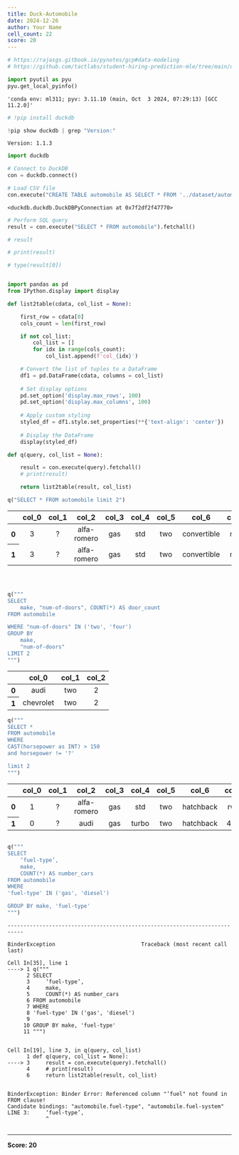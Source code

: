 ```yaml
---
title: Duck-Automobile
date: 2024-12-26
author: Your Name
cell_count: 22
score: 20
---
```


```python
# https://rajasgs.gitbook.io/pynotes/gcp#data-modeling
# https://github.com/tactlabs/student-hiring-prediction-mle/tree/main/dataset
```


```python
import pyutil as pyu
pyu.get_local_pyinfo()
```




    'conda env: ml311; pyv: 3.11.10 (main, Oct  3 2024, 07:29:13) [GCC 11.2.0]'




```python
# !pip install duckdb
```


```python
!pip show duckdb | grep "Version:"
```

    Version: 1.1.3



```python
import duckdb
```


```python
# Connect to DuckDB
con = duckdb.connect()
```


```python
# Load CSV file
con.execute("CREATE TABLE automobile AS SELECT * FROM '../dataset/automobile_data.csv'")
```




    <duckdb.duckdb.DuckDBPyConnection at 0x7f2df2f47770>




```python
# Perform SQL query
result = con.execute("SELECT * FROM automobile").fetchall()
```


```python
# result
```


```python
# print(result)
```


```python
# type(result[0])
```


```python

import pandas as pd
from IPython.display import display

def list2table(cdata, col_list = None):

    first_row = cdata[0]
    cols_count = len(first_row)

    if not col_list:
        col_list = []
        for idx in range(cols_count):
            col_list.append(f'col_{idx}')

    # Convert the list of tuples to a DataFrame
    df1 = pd.DataFrame(cdata, columns = col_list)
    
    # Set display options
    pd.set_option('display.max_rows', 100)
    pd.set_option('display.max_columns', 100)
    
    # Apply custom styling
    styled_df = df1.style.set_properties(**{'text-align': 'center'})
    
    # Display the DataFrame
    display(styled_df)
```


```python
def q(query, col_list = None):

    result = con.execute(query).fetchall()
    # print(result)

    return list2table(result, col_list)
```


```python
q("SELECT * FROM automobile limit 2")
```


<style type="text/css">
#T_6651d_row0_col0, #T_6651d_row0_col1, #T_6651d_row0_col2, #T_6651d_row0_col3, #T_6651d_row0_col4, #T_6651d_row0_col5, #T_6651d_row0_col6, #T_6651d_row0_col7, #T_6651d_row0_col8, #T_6651d_row0_col9, #T_6651d_row0_col10, #T_6651d_row0_col11, #T_6651d_row0_col12, #T_6651d_row0_col13, #T_6651d_row0_col14, #T_6651d_row0_col15, #T_6651d_row0_col16, #T_6651d_row0_col17, #T_6651d_row0_col18, #T_6651d_row0_col19, #T_6651d_row0_col20, #T_6651d_row0_col21, #T_6651d_row0_col22, #T_6651d_row0_col23, #T_6651d_row0_col24, #T_6651d_row0_col25, #T_6651d_row1_col0, #T_6651d_row1_col1, #T_6651d_row1_col2, #T_6651d_row1_col3, #T_6651d_row1_col4, #T_6651d_row1_col5, #T_6651d_row1_col6, #T_6651d_row1_col7, #T_6651d_row1_col8, #T_6651d_row1_col9, #T_6651d_row1_col10, #T_6651d_row1_col11, #T_6651d_row1_col12, #T_6651d_row1_col13, #T_6651d_row1_col14, #T_6651d_row1_col15, #T_6651d_row1_col16, #T_6651d_row1_col17, #T_6651d_row1_col18, #T_6651d_row1_col19, #T_6651d_row1_col20, #T_6651d_row1_col21, #T_6651d_row1_col22, #T_6651d_row1_col23, #T_6651d_row1_col24, #T_6651d_row1_col25 {
  text-align: center;
}
</style>
<table id="T_6651d">
  <thead>
    <tr>
      <th class="blank level0" >&nbsp;</th>
      <th id="T_6651d_level0_col0" class="col_heading level0 col0" >col_0</th>
      <th id="T_6651d_level0_col1" class="col_heading level0 col1" >col_1</th>
      <th id="T_6651d_level0_col2" class="col_heading level0 col2" >col_2</th>
      <th id="T_6651d_level0_col3" class="col_heading level0 col3" >col_3</th>
      <th id="T_6651d_level0_col4" class="col_heading level0 col4" >col_4</th>
      <th id="T_6651d_level0_col5" class="col_heading level0 col5" >col_5</th>
      <th id="T_6651d_level0_col6" class="col_heading level0 col6" >col_6</th>
      <th id="T_6651d_level0_col7" class="col_heading level0 col7" >col_7</th>
      <th id="T_6651d_level0_col8" class="col_heading level0 col8" >col_8</th>
      <th id="T_6651d_level0_col9" class="col_heading level0 col9" >col_9</th>
      <th id="T_6651d_level0_col10" class="col_heading level0 col10" >col_10</th>
      <th id="T_6651d_level0_col11" class="col_heading level0 col11" >col_11</th>
      <th id="T_6651d_level0_col12" class="col_heading level0 col12" >col_12</th>
      <th id="T_6651d_level0_col13" class="col_heading level0 col13" >col_13</th>
      <th id="T_6651d_level0_col14" class="col_heading level0 col14" >col_14</th>
      <th id="T_6651d_level0_col15" class="col_heading level0 col15" >col_15</th>
      <th id="T_6651d_level0_col16" class="col_heading level0 col16" >col_16</th>
      <th id="T_6651d_level0_col17" class="col_heading level0 col17" >col_17</th>
      <th id="T_6651d_level0_col18" class="col_heading level0 col18" >col_18</th>
      <th id="T_6651d_level0_col19" class="col_heading level0 col19" >col_19</th>
      <th id="T_6651d_level0_col20" class="col_heading level0 col20" >col_20</th>
      <th id="T_6651d_level0_col21" class="col_heading level0 col21" >col_21</th>
      <th id="T_6651d_level0_col22" class="col_heading level0 col22" >col_22</th>
      <th id="T_6651d_level0_col23" class="col_heading level0 col23" >col_23</th>
      <th id="T_6651d_level0_col24" class="col_heading level0 col24" >col_24</th>
      <th id="T_6651d_level0_col25" class="col_heading level0 col25" >col_25</th>
    </tr>
  </thead>
  <tbody>
    <tr>
      <th id="T_6651d_level0_row0" class="row_heading level0 row0" >0</th>
      <td id="T_6651d_row0_col0" class="data row0 col0" >3</td>
      <td id="T_6651d_row0_col1" class="data row0 col1" >?</td>
      <td id="T_6651d_row0_col2" class="data row0 col2" >alfa-romero</td>
      <td id="T_6651d_row0_col3" class="data row0 col3" >gas</td>
      <td id="T_6651d_row0_col4" class="data row0 col4" >std</td>
      <td id="T_6651d_row0_col5" class="data row0 col5" >two</td>
      <td id="T_6651d_row0_col6" class="data row0 col6" >convertible</td>
      <td id="T_6651d_row0_col7" class="data row0 col7" >rwd</td>
      <td id="T_6651d_row0_col8" class="data row0 col8" >front</td>
      <td id="T_6651d_row0_col9" class="data row0 col9" >88.600000</td>
      <td id="T_6651d_row0_col10" class="data row0 col10" >168.800000</td>
      <td id="T_6651d_row0_col11" class="data row0 col11" >64.100000</td>
      <td id="T_6651d_row0_col12" class="data row0 col12" >48.800000</td>
      <td id="T_6651d_row0_col13" class="data row0 col13" >2548</td>
      <td id="T_6651d_row0_col14" class="data row0 col14" >dohc</td>
      <td id="T_6651d_row0_col15" class="data row0 col15" >four</td>
      <td id="T_6651d_row0_col16" class="data row0 col16" >130</td>
      <td id="T_6651d_row0_col17" class="data row0 col17" >mpfi</td>
      <td id="T_6651d_row0_col18" class="data row0 col18" >3.47</td>
      <td id="T_6651d_row0_col19" class="data row0 col19" >2.68</td>
      <td id="T_6651d_row0_col20" class="data row0 col20" >9.000000</td>
      <td id="T_6651d_row0_col21" class="data row0 col21" >111</td>
      <td id="T_6651d_row0_col22" class="data row0 col22" >5000</td>
      <td id="T_6651d_row0_col23" class="data row0 col23" >21</td>
      <td id="T_6651d_row0_col24" class="data row0 col24" >27</td>
      <td id="T_6651d_row0_col25" class="data row0 col25" >13495</td>
    </tr>
    <tr>
      <th id="T_6651d_level0_row1" class="row_heading level0 row1" >1</th>
      <td id="T_6651d_row1_col0" class="data row1 col0" >3</td>
      <td id="T_6651d_row1_col1" class="data row1 col1" >?</td>
      <td id="T_6651d_row1_col2" class="data row1 col2" >alfa-romero</td>
      <td id="T_6651d_row1_col3" class="data row1 col3" >gas</td>
      <td id="T_6651d_row1_col4" class="data row1 col4" >std</td>
      <td id="T_6651d_row1_col5" class="data row1 col5" >two</td>
      <td id="T_6651d_row1_col6" class="data row1 col6" >convertible</td>
      <td id="T_6651d_row1_col7" class="data row1 col7" >rwd</td>
      <td id="T_6651d_row1_col8" class="data row1 col8" >front</td>
      <td id="T_6651d_row1_col9" class="data row1 col9" >88.600000</td>
      <td id="T_6651d_row1_col10" class="data row1 col10" >168.800000</td>
      <td id="T_6651d_row1_col11" class="data row1 col11" >64.100000</td>
      <td id="T_6651d_row1_col12" class="data row1 col12" >48.800000</td>
      <td id="T_6651d_row1_col13" class="data row1 col13" >2548</td>
      <td id="T_6651d_row1_col14" class="data row1 col14" >dohc</td>
      <td id="T_6651d_row1_col15" class="data row1 col15" >four</td>
      <td id="T_6651d_row1_col16" class="data row1 col16" >130</td>
      <td id="T_6651d_row1_col17" class="data row1 col17" >mpfi</td>
      <td id="T_6651d_row1_col18" class="data row1 col18" >3.47</td>
      <td id="T_6651d_row1_col19" class="data row1 col19" >2.68</td>
      <td id="T_6651d_row1_col20" class="data row1 col20" >9.000000</td>
      <td id="T_6651d_row1_col21" class="data row1 col21" >111</td>
      <td id="T_6651d_row1_col22" class="data row1 col22" >5000</td>
      <td id="T_6651d_row1_col23" class="data row1 col23" >21</td>
      <td id="T_6651d_row1_col24" class="data row1 col24" >27</td>
      <td id="T_6651d_row1_col25" class="data row1 col25" >16500</td>
    </tr>
  </tbody>
</table>




```python

```


```python

```


```python

```


```python
q("""
SELECT 
    make, "num-of-doors", COUNT(*) AS door_count 
FROM automobile 

WHERE "num-of-doors" IN ('two', 'four')
GROUP BY 
    make,
    "num-of-doors"
LIMIT 2
""")
```


<style type="text/css">
#T_7568c_row0_col0, #T_7568c_row0_col1, #T_7568c_row0_col2, #T_7568c_row1_col0, #T_7568c_row1_col1, #T_7568c_row1_col2 {
  text-align: center;
}
</style>
<table id="T_7568c">
  <thead>
    <tr>
      <th class="blank level0" >&nbsp;</th>
      <th id="T_7568c_level0_col0" class="col_heading level0 col0" >col_0</th>
      <th id="T_7568c_level0_col1" class="col_heading level0 col1" >col_1</th>
      <th id="T_7568c_level0_col2" class="col_heading level0 col2" >col_2</th>
    </tr>
  </thead>
  <tbody>
    <tr>
      <th id="T_7568c_level0_row0" class="row_heading level0 row0" >0</th>
      <td id="T_7568c_row0_col0" class="data row0 col0" >audi</td>
      <td id="T_7568c_row0_col1" class="data row0 col1" >two</td>
      <td id="T_7568c_row0_col2" class="data row0 col2" >2</td>
    </tr>
    <tr>
      <th id="T_7568c_level0_row1" class="row_heading level0 row1" >1</th>
      <td id="T_7568c_row1_col0" class="data row1 col0" >chevrolet</td>
      <td id="T_7568c_row1_col1" class="data row1 col1" >two</td>
      <td id="T_7568c_row1_col2" class="data row1 col2" >2</td>
    </tr>
  </tbody>
</table>




```python
q("""
SELECT *
FROM automobile
WHERE 
CAST(horsepower as INT) > 150
and horsepower != '?'

limit 2
""")
```


<style type="text/css">
#T_32b9a_row0_col0, #T_32b9a_row0_col1, #T_32b9a_row0_col2, #T_32b9a_row0_col3, #T_32b9a_row0_col4, #T_32b9a_row0_col5, #T_32b9a_row0_col6, #T_32b9a_row0_col7, #T_32b9a_row0_col8, #T_32b9a_row0_col9, #T_32b9a_row0_col10, #T_32b9a_row0_col11, #T_32b9a_row0_col12, #T_32b9a_row0_col13, #T_32b9a_row0_col14, #T_32b9a_row0_col15, #T_32b9a_row0_col16, #T_32b9a_row0_col17, #T_32b9a_row0_col18, #T_32b9a_row0_col19, #T_32b9a_row0_col20, #T_32b9a_row0_col21, #T_32b9a_row0_col22, #T_32b9a_row0_col23, #T_32b9a_row0_col24, #T_32b9a_row0_col25, #T_32b9a_row1_col0, #T_32b9a_row1_col1, #T_32b9a_row1_col2, #T_32b9a_row1_col3, #T_32b9a_row1_col4, #T_32b9a_row1_col5, #T_32b9a_row1_col6, #T_32b9a_row1_col7, #T_32b9a_row1_col8, #T_32b9a_row1_col9, #T_32b9a_row1_col10, #T_32b9a_row1_col11, #T_32b9a_row1_col12, #T_32b9a_row1_col13, #T_32b9a_row1_col14, #T_32b9a_row1_col15, #T_32b9a_row1_col16, #T_32b9a_row1_col17, #T_32b9a_row1_col18, #T_32b9a_row1_col19, #T_32b9a_row1_col20, #T_32b9a_row1_col21, #T_32b9a_row1_col22, #T_32b9a_row1_col23, #T_32b9a_row1_col24, #T_32b9a_row1_col25 {
  text-align: center;
}
</style>
<table id="T_32b9a">
  <thead>
    <tr>
      <th class="blank level0" >&nbsp;</th>
      <th id="T_32b9a_level0_col0" class="col_heading level0 col0" >col_0</th>
      <th id="T_32b9a_level0_col1" class="col_heading level0 col1" >col_1</th>
      <th id="T_32b9a_level0_col2" class="col_heading level0 col2" >col_2</th>
      <th id="T_32b9a_level0_col3" class="col_heading level0 col3" >col_3</th>
      <th id="T_32b9a_level0_col4" class="col_heading level0 col4" >col_4</th>
      <th id="T_32b9a_level0_col5" class="col_heading level0 col5" >col_5</th>
      <th id="T_32b9a_level0_col6" class="col_heading level0 col6" >col_6</th>
      <th id="T_32b9a_level0_col7" class="col_heading level0 col7" >col_7</th>
      <th id="T_32b9a_level0_col8" class="col_heading level0 col8" >col_8</th>
      <th id="T_32b9a_level0_col9" class="col_heading level0 col9" >col_9</th>
      <th id="T_32b9a_level0_col10" class="col_heading level0 col10" >col_10</th>
      <th id="T_32b9a_level0_col11" class="col_heading level0 col11" >col_11</th>
      <th id="T_32b9a_level0_col12" class="col_heading level0 col12" >col_12</th>
      <th id="T_32b9a_level0_col13" class="col_heading level0 col13" >col_13</th>
      <th id="T_32b9a_level0_col14" class="col_heading level0 col14" >col_14</th>
      <th id="T_32b9a_level0_col15" class="col_heading level0 col15" >col_15</th>
      <th id="T_32b9a_level0_col16" class="col_heading level0 col16" >col_16</th>
      <th id="T_32b9a_level0_col17" class="col_heading level0 col17" >col_17</th>
      <th id="T_32b9a_level0_col18" class="col_heading level0 col18" >col_18</th>
      <th id="T_32b9a_level0_col19" class="col_heading level0 col19" >col_19</th>
      <th id="T_32b9a_level0_col20" class="col_heading level0 col20" >col_20</th>
      <th id="T_32b9a_level0_col21" class="col_heading level0 col21" >col_21</th>
      <th id="T_32b9a_level0_col22" class="col_heading level0 col22" >col_22</th>
      <th id="T_32b9a_level0_col23" class="col_heading level0 col23" >col_23</th>
      <th id="T_32b9a_level0_col24" class="col_heading level0 col24" >col_24</th>
      <th id="T_32b9a_level0_col25" class="col_heading level0 col25" >col_25</th>
    </tr>
  </thead>
  <tbody>
    <tr>
      <th id="T_32b9a_level0_row0" class="row_heading level0 row0" >0</th>
      <td id="T_32b9a_row0_col0" class="data row0 col0" >1</td>
      <td id="T_32b9a_row0_col1" class="data row0 col1" >?</td>
      <td id="T_32b9a_row0_col2" class="data row0 col2" >alfa-romero</td>
      <td id="T_32b9a_row0_col3" class="data row0 col3" >gas</td>
      <td id="T_32b9a_row0_col4" class="data row0 col4" >std</td>
      <td id="T_32b9a_row0_col5" class="data row0 col5" >two</td>
      <td id="T_32b9a_row0_col6" class="data row0 col6" >hatchback</td>
      <td id="T_32b9a_row0_col7" class="data row0 col7" >rwd</td>
      <td id="T_32b9a_row0_col8" class="data row0 col8" >front</td>
      <td id="T_32b9a_row0_col9" class="data row0 col9" >94.500000</td>
      <td id="T_32b9a_row0_col10" class="data row0 col10" >171.200000</td>
      <td id="T_32b9a_row0_col11" class="data row0 col11" >65.500000</td>
      <td id="T_32b9a_row0_col12" class="data row0 col12" >52.400000</td>
      <td id="T_32b9a_row0_col13" class="data row0 col13" >2823</td>
      <td id="T_32b9a_row0_col14" class="data row0 col14" >ohcv</td>
      <td id="T_32b9a_row0_col15" class="data row0 col15" >six</td>
      <td id="T_32b9a_row0_col16" class="data row0 col16" >152</td>
      <td id="T_32b9a_row0_col17" class="data row0 col17" >mpfi</td>
      <td id="T_32b9a_row0_col18" class="data row0 col18" >2.68</td>
      <td id="T_32b9a_row0_col19" class="data row0 col19" >3.47</td>
      <td id="T_32b9a_row0_col20" class="data row0 col20" >9.000000</td>
      <td id="T_32b9a_row0_col21" class="data row0 col21" >154</td>
      <td id="T_32b9a_row0_col22" class="data row0 col22" >5000</td>
      <td id="T_32b9a_row0_col23" class="data row0 col23" >19</td>
      <td id="T_32b9a_row0_col24" class="data row0 col24" >26</td>
      <td id="T_32b9a_row0_col25" class="data row0 col25" >16500</td>
    </tr>
    <tr>
      <th id="T_32b9a_level0_row1" class="row_heading level0 row1" >1</th>
      <td id="T_32b9a_row1_col0" class="data row1 col0" >0</td>
      <td id="T_32b9a_row1_col1" class="data row1 col1" >?</td>
      <td id="T_32b9a_row1_col2" class="data row1 col2" >audi</td>
      <td id="T_32b9a_row1_col3" class="data row1 col3" >gas</td>
      <td id="T_32b9a_row1_col4" class="data row1 col4" >turbo</td>
      <td id="T_32b9a_row1_col5" class="data row1 col5" >two</td>
      <td id="T_32b9a_row1_col6" class="data row1 col6" >hatchback</td>
      <td id="T_32b9a_row1_col7" class="data row1 col7" >4wd</td>
      <td id="T_32b9a_row1_col8" class="data row1 col8" >front</td>
      <td id="T_32b9a_row1_col9" class="data row1 col9" >99.500000</td>
      <td id="T_32b9a_row1_col10" class="data row1 col10" >178.200000</td>
      <td id="T_32b9a_row1_col11" class="data row1 col11" >67.900000</td>
      <td id="T_32b9a_row1_col12" class="data row1 col12" >52.000000</td>
      <td id="T_32b9a_row1_col13" class="data row1 col13" >3053</td>
      <td id="T_32b9a_row1_col14" class="data row1 col14" >ohc</td>
      <td id="T_32b9a_row1_col15" class="data row1 col15" >five</td>
      <td id="T_32b9a_row1_col16" class="data row1 col16" >131</td>
      <td id="T_32b9a_row1_col17" class="data row1 col17" >mpfi</td>
      <td id="T_32b9a_row1_col18" class="data row1 col18" >3.13</td>
      <td id="T_32b9a_row1_col19" class="data row1 col19" >3.4</td>
      <td id="T_32b9a_row1_col20" class="data row1 col20" >7.000000</td>
      <td id="T_32b9a_row1_col21" class="data row1 col21" >160</td>
      <td id="T_32b9a_row1_col22" class="data row1 col22" >5500</td>
      <td id="T_32b9a_row1_col23" class="data row1 col23" >16</td>
      <td id="T_32b9a_row1_col24" class="data row1 col24" >22</td>
      <td id="T_32b9a_row1_col25" class="data row1 col25" >?</td>
    </tr>
  </tbody>
</table>




```python

```


```python
q("""
SELECT 
    ‘fuel-type’,
    make, 
    COUNT(*) AS number_cars
FROM automobile
WHERE 
'fuel-type' IN ('gas', 'diesel')

GROUP BY make, 'fuel-type'
""")
```


    ---------------------------------------------------------------------------

    BinderException                           Traceback (most recent call last)

    Cell In[35], line 1
    ----> 1 q("""
          2 SELECT 
          3     ‘fuel-type’,
          4     make, 
          5     COUNT(*) AS number_cars
          6 FROM automobile
          7 WHERE 
          8 'fuel-type' IN ('gas', 'diesel')
          9 
         10 GROUP BY make, 'fuel-type'
         11 """)


    Cell In[19], line 3, in q(query, col_list)
          1 def q(query, col_list = None):
    ----> 3     result = con.execute(query).fetchall()
          4     # print(result)
          6     return list2table(result, col_list)


    BinderException: Binder Error: Referenced column "‘fuel" not found in FROM clause!
    Candidate bindings: "automobile.fuel-type", "automobile.fuel-system"
    LINE 3:     ‘fuel-type’,
                ^



```python

```


---
**Score: 20**